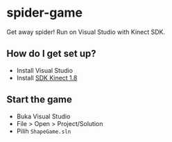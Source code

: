 # spider-game
Get away spider! Run on Visual Studio with Kinect SDK.

## How do I get set up?
 - Install Visual Studio
 - Install [SDK Kinect 1.8](https://www.microsoft.com/en-us/download/details.aspx?id=40278)

## Start the game
 - Buka Visual Studio
 - File > Open > Project/Solution
 - Pilih `ShapeGame.sln`
